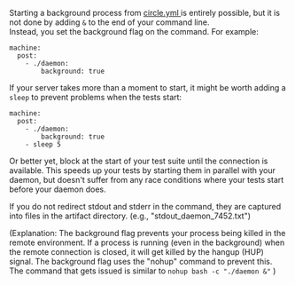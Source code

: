   Starting a background process from
  [
    circle.yml
  ](/docs/configuration)
  is entirely possible, but it is not done by adding
  `&`
  to the end of your command line.   
  Instead, you set the background flag on the command.  For example:

```
machine:
  post:
    - ./daemon:
        background: true
```

  If your server takes more than a moment to start, it might be worth adding a
  `sleep`
  to prevent problems when the tests start:

```
machine:
  post:
    - ./daemon:
        background: true
    - sleep 5
```

  Or better yet, block at the start of your test suite until the
  connection is available.  This speeds up your tests by starting them
  in parallel with your daemon, but doesn't suffer from any race
  conditions where your tests start before your daemon does.

  If you do not redirect stdout and stderr in the command, they are captured
  into files in the artifact directory.  (e.g., "stdout_daemon_7452.txt")

  (Explanation: The background flag prevents your process being killed
  in the remote environment.  If a process is running (even in the
  background) when the remote connection is closed, it will get killed
  by the hangup (HUP) signal.  The background flag uses the "nohup"
  command to prevent this.  The command that gets issued is similar to
  `nohup bash -c "./daemon &"`
  )